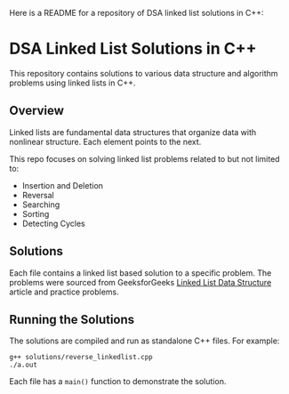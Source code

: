 Here is a README for a repository of DSA linked list solutions in C++:

# DSA Linked List Solutions in C++ 

This repository contains solutions to various data structure and algorithm problems using linked lists in C++.

## Overview

Linked lists are fundamental data structures that organize data with nonlinear structure. Each element points to the next. 

This repo focuses on solving linked list problems related to but not limited to:

- Insertion and Deletion 
- Reversal
- Searching 
- Sorting
- Detecting Cycles

## Solutions

Each file contains a linked list based solution to a specific problem. The problems were sourced from GeeksforGeeks [Linked List Data Structure](https://www.geeksforgeeks.org/data-structures/linked-list/) article and practice problems.

## Running the Solutions

The solutions are compiled and run as standalone C++ files. For example:

```
g++ solutions/reverse_linkedlist.cpp
./a.out
```

Each file has a `main()` function to demonstrate the solution.
